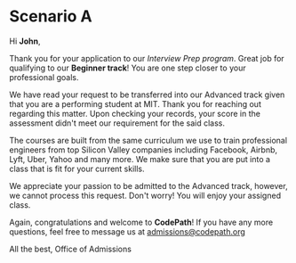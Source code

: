 # Scenario A
Hi **John**,

Thank you for your application to our *Interview Prep program*. Great job for qualifying to our **Beginner track**! You are one step closer to your professional goals.

We have read your request to be transferred into our Advanced track given that you are a performing student at MIT. Thank you for reaching out regarding this matter. Upon checking your records, your score in the assessment didn't meet our requirement for the said class.

The courses are built from the same curriculum we use to train professional engineers from top Silicon Valley companies including Facebook, Airbnb, Lyft, Uber, Yahoo and many more. We make sure that you are put into a class that is fit for your current skills.

We appreciate your passion to be admitted to the Advanced track, however, we cannot process this request. Don't worry! You will enjoy your assigned class. 


Again, congratulations and welcome to **CodePath**! If you have any more questions, feel free to message us at admissions@codepath.org


All the best,
Office of Admissions





